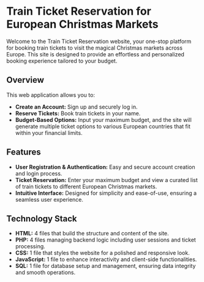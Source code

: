 # Train Ticket Reservation for European Christmas Markets

Welcome to the Train Ticket Reservation website, your one-stop platform for booking train tickets to visit the magical Christmas markets across Europe. This site is designed to provide an effortless and personalized booking experience tailored to your budget.

## Overview

This web application allows you to:
- **Create an Account:** Sign up and securely log in.
- **Reserve Tickets:** Book train tickets in your name.
- **Budget-Based Options:** Input your maximum budget, and the site will generate multiple ticket options to various European countries that fit within your financial limits.

## Features

- **User Registration & Authentication:** Easy and secure account creation and login process.
- **Ticket Reservation:** Enter your maximum budget and view a curated list of train tickets to different European Christmas markets.
- **Intuitive Interface:** Designed for simplicity and ease-of-use, ensuring a seamless user experience.

## Technology Stack

- **HTML:** 4 files that build the structure and content of the site.
- **PHP:** 4 files managing backend logic including user sessions and ticket processing.
- **CSS:** 1 file that styles the website for a polished and responsive look.
- **JavaScript:** 1 file to enhance interactivity and client-side functionalities.
- **SQL:** 1 file for database setup and management, ensuring data integrity and smooth operations.



